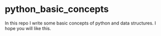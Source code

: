# python_basic_concepts
In this repo I write some basic concepts of python and data structures.
I hope you will like this.
